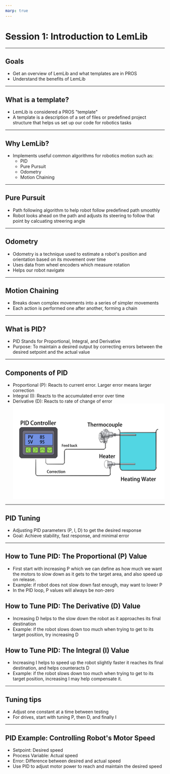 ```yaml
---
marp: true
---
```


# **Session 1: Introduction to LemLib**

---

## Goals

* Get an overview of LemLib and what templates are in PROS
* Understand the benefits of LemLib

---

## What is a template?

* LemLib is considered a PROS "template"
* A template is a description of a set of files or predefined project structure that helps us set up our code for robotics tasks

---

## Why LemLib?

* Implements useful common algorithms for robotics motion such as:
  * PID
  * Pure Pursuit
  * Odometry
  * Motion Chaining

---

## Pure Pursuit

* Path following algorithm to help robot follow predefined path smoothly
* Robot looks ahead on the path and adjusts its steering to follow that point by calcuating streering angle

---

## Odometry

* Odometry is a technique used to estimate a robot's position and orientation based on its movement over time
* Uses data from wheel encoders which measure rotation
* Helps our robot navigate

---

## Motion Chaining

* Breaks down complex movements into a series of simpler movements
* Each action is performed one after another, forming a chain

---

## What is PID?

* PID Stands for Proportional, Integral, and Derivative
* Purpose: To maintain a desired output by correcting errors between the desired setpoint and the actual value

---

## Components of PID

* Proportional (P): Reacts to current error. Larger error means larger correction
* Integral (I): Reacts to the accumulated error over time
* Derivative (D): Reacts to rate of change of error
![PID](./PID_Controller.jpg)

---

## PID Tuning

* Adjusting PID parameters (P, I, D) to get the desired response
* Goal: Achieve stability, fast response, and minimal error

---

## How to Tune PID: The Proportional (P) Value

* First start with increasing P which we can define as how much we want the motors to slow down as it gets to the target area, and also speed up on release.
* Example: if robot does not slow down fast enough, may want to lower P
* In the PID loop, P values will always be non-zero

## How to Tune PID: The Derivative (D) Value

* Increasing D helps to the slow down the robot as it approaches its final destination
* Example: if the robot slows down too much when trying to get to its target position, try increasing D

## How to Tune PID: The Integral (I) Value

* Increasing I helps to speed up the robot slightly faster it reaches its final destination, and helps counteracts D
* Example: if the robot slows down too much when trying to get to its target position, increasing I may help compensate it. 

---

## Tuning tips

* Adjust one constant at a time between testing
* For drives, start with tuning P, then D, and finally I

---

## PID Example: Controlling Robot's Motor Speed

* Setpoint: Desired speed
* Process Variable: Actual speed
* Error: Difference between desired and actual speed
* Use PID to adjust motor power to reach and maintain the desired speed